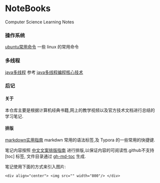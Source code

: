 # NoteBooks
 Computer Science Learning Notes 

### 操作系统

[ubuntu常用命令](https://github.com/Gugibv/NoteBooks/blob/master/docs/ubuntu%E5%B8%B8%E7%94%A8%E5%91%BD%E4%BB%A4.md)  一些 linux 的常用命令

### 多线程

[java多线程](https://github.com/Gugibv/NoteBooks/blob/master/docs/%E5%A4%9A%E7%BA%BF%E7%A8%8B.md)   参考 [java多线程编程核心技术](https://book.douban.com/subject/26555197/)

### 后记

#### 关于

本仓库主要是根据计算机经典书籍,网上的教学视频以及官方技术文档进行总结的学习笔记.

#### 排版

[markdown实用指南](https://github.com/Gugibv/NoteBooks/blob/master/docs/Markdown%E5%AE%9E%E7%94%A8%E6%8C%87%E5%8D%97.md) markdwn 常用的语法标签,及 Typora 的一些常用的快捷键.

笔记内容按照 [中文文案排版指南](https://mazhuang.org/wiki/chinese-copywriting-guidelines/) 进行排版,以保证内容的可阅读性.github不支持 [toc] 标签, 文件目录通过 [gh-md-toc](https://github.com/ekalinin/github-markdown-toc) 生成.

笔记使用下面的方式来引入图片:

```
<div align="center"> <img src="" width="800"/> </div>
```



